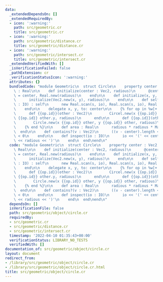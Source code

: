 ```yaml
---
data:
  _extendedDependsOn: []
  _extendedRequiredBy:
  - icon: ':warning:'
    path: src/geometric.cr
    title: src/geometric.cr
  - icon: ':warning:'
    path: src/geometric/distance.cr
    title: src/geometric/distance.cr
  - icon: ':warning:'
    path: src/geometric/intersect.cr
    title: src/geometric/intersect.cr
  _extendedVerifiedWith: []
  _isVerificationFailed: false
  _pathExtension: cr
  _verificationStatusIcon: ':warning:'
  attributes: {}
  bundledCode: "module Geometric\n  struct Circle\n    property center : Vec2, radious\
    \ : Real\n\n    def initialize(center : Vec2, radious)\n      @center, @radious\
    \ = center, Real.new(radious)\n    end\n\n    def initialize(x, y, radious)\n\
    \      initialize(Vec2.new(x, y), radious)\n    end\n\n    def self.scan(s, io\
    \ : IO) : self\n      new Real.scan(s, io), Real.scan(s, io), Real.scan(s, io)\n\
    \    end\n\n    delegate x, y, to: center\n\n    {% for op in %w[+ - * /] %}\n\
    \      def {{op.id}}(other : Vec2)\n        Circel.new(x {{op.id}} other.x, y\
    \ {{op.id}} other.y, radious)\n      end\n\n      def {{op.id}}(other : Real)\n\
    \        Circle.new(x {{op.id}} other, y {{op.id}} other, radious)\n      end\n\
    \    {% end %}\n\n    def area : Real\n      radious * radious * Math::PI\n  \
    \  end\n\n    def contains?(v : Vec2)\n      ((v - center).length <=> radious)\
    \ < 0\n    end\n\n    def inspect(io : IO)\n      io << '(' << center << \", \"\
    \ << radious << ')'\n    end\n  end\nend\n"
  code: "module Geometric\n  struct Circle\n    property center : Vec2, radious :\
    \ Real\n\n    def initialize(center : Vec2, radious)\n      @center, @radious\
    \ = center, Real.new(radious)\n    end\n\n    def initialize(x, y, radious)\n\
    \      initialize(Vec2.new(x, y), radious)\n    end\n\n    def self.scan(s, io\
    \ : IO) : self\n      new Real.scan(s, io), Real.scan(s, io), Real.scan(s, io)\n\
    \    end\n\n    delegate x, y, to: center\n\n    {% for op in %w[+ - * /] %}\n\
    \      def {{op.id}}(other : Vec2)\n        Circel.new(x {{op.id}} other.x, y\
    \ {{op.id}} other.y, radious)\n      end\n\n      def {{op.id}}(other : Real)\n\
    \        Circle.new(x {{op.id}} other, y {{op.id}} other, radious)\n      end\n\
    \    {% end %}\n\n    def area : Real\n      radious * radious * Math::PI\n  \
    \  end\n\n    def contains?(v : Vec2)\n      ((v - center).length <=> radious)\
    \ < 0\n    end\n\n    def inspect(io : IO)\n      io << '(' << center << \", \"\
    \ << radious << ')'\n    end\n  end\nend\n"
  dependsOn: []
  isVerificationFile: false
  path: src/geometric/object/circle.cr
  requiredBy:
  - src/geometric.cr
  - src/geometric/distance.cr
  - src/geometric/intersect.cr
  timestamp: '2022-04-10 01:35:43+00:00'
  verificationStatus: LIBRARY_NO_TESTS
  verifiedWith: []
documentation_of: src/geometric/object/circle.cr
layout: document
redirect_from:
- /library/src/geometric/object/circle.cr
- /library/src/geometric/object/circle.cr.html
title: src/geometric/object/circle.cr
---
```


